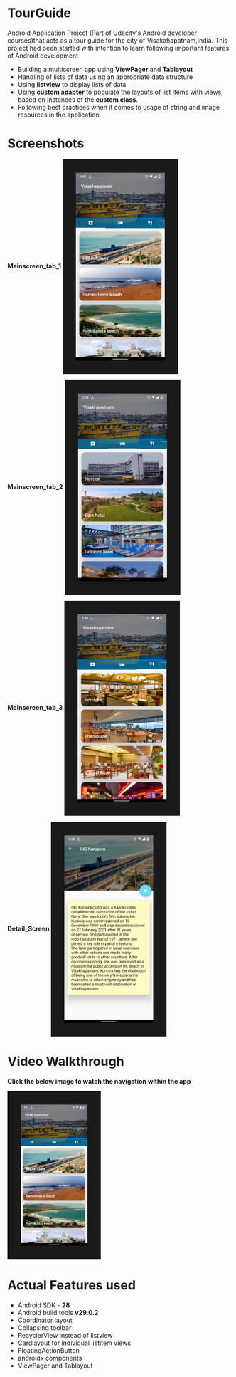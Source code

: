 # TourGuide
Android Application Project (Part of Udacity's Android developer courses)that acts as a tour guide for the city of Visakahapatnam,India.
This project had been started with intention to learn following important features of Android development

* Building a multiscreen app using **ViewPager** and **Tablayout** 
* Handling of lists of data using an appropriate data structure
* Using **listview** to display lists of data
* Using **custom adapter** to populate the layouts of list items with views based on instances of the **custom class**.
* Following best practices when it comes to usage of string and image resources in the application.

# Screenshots

**Mainscreen_tab_1**
<img src="/Screenshots/MainScree_tab_1.jpg" width="200" align="center" border="30"> 

**Mainscreen_tab_2**
<img src="/Screenshots/MainScreen_tab_2.jpg" width="200" align="center" border="30">

**Mainscreen_tab_3**
<img src="/Screenshots/MainScreen_tab_3.jpg" width="200" align="center" border="30">

**Detail_Screen**
  <img src="/Screenshots/Detail_screen.jpg" width="200" align="center" border="30">


# Video Walkthrough

**Click the below image to watch the navigation within the app**

<a href="https://youtu.be/u8P62F9bLak
" target="_blank"><img src="/Screenshots/MainScree_tab_1.jpg" 
alt="Click to watch the video" width="150"  border="30" /></a>


# Actual Features used

* Android SDK - **28**
* Android build tools **v29.0.2**
* Coordinator layout
* Collapsing toolbar
* RecyclerView instead of listview
* Cardlayout for individual listitem views
* FloatingActionButton
* androidx components
* ViewPager and Tablayout


